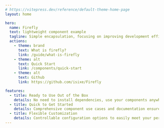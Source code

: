 ```yaml
---
# https://vitepress.dev/reference/default-theme-home-page
layout: home

hero:
  name: Firefly
  text: lightweight component example
  tagline: Simple encapsulation, focusing on improving development efficiency
  actions:
    - theme: brand
      text: What is firefly?
      link: /guide/what-is-firefly
    - theme: alt
      text: Quick Start
      link: /components/quick-start
    - theme: alt
      text: Github
      link: https://github.com/isixe/Firefly

features:
  - title: Ready to Use Out of the Box
    details: No need to install dependencies, use your components anywhere
  - title: Quick to Get Started
    details: Comprehensive component use cases and documentation ensure the usability and comprehensibility of the components
  - title: Flexible Customization
    details: Controllable configuration options to easily meet your personalized needs
---
```


